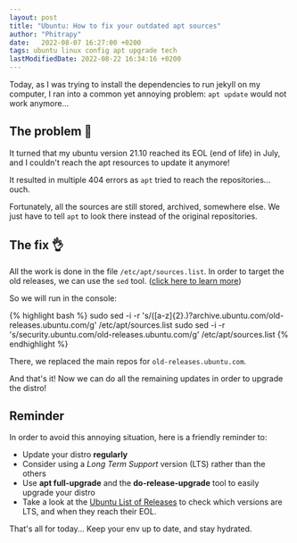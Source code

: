 ```yaml
---
layout: post
title: "Ubuntu: How to fix your outdated apt sources"
author: "Phitrapy"
date:   2022-08-07 16:27:00 +0200
tags: ubuntu linux config apt upgrade tech 
lastModifiedDate: 2022-08-22 16:34:16 +0200
---
```


Today, as I was trying to install the dependencies to run jekyll on my computer, I ran into a common yet annoying problem: `apt update` would not work anymore...

## The problem 🥲

It turned that my ubuntu version 21.10 reached its EOL (end of life) in July, and I couldn't reach the apt resources to update it anymore!

It resulted in multiple 404 errors as `apt` tried to reach the repositories... ouch.

Fortunately, all the sources are still stored, archived, somewhere else.  We just have to tell `apt` to look there instead of the original repositories.

## The fix 👌

All the work is done in the file `/etc/apt/sources.list`.
In order to target the old releases, we can use the `sed` tool. ([click here to learn more](https://linuxize.com/post/how-to-use-sed-to-find-and-replace-string-in-files/))

So we will run in the console:

{% highlight bash %}
sudo sed -i -r 's/([a-z]{2}.)?archive.ubuntu.com/old-releases.ubuntu.com/g' /etc/apt/sources.list
sudo sed -i -r 's/security.ubuntu.com/old-releases.ubuntu.com/g' /etc/apt/sources.list
{% endhighlight %}

There, we replaced the main repos for `old-releases.ubuntu.com`.

And that's it! Now we can do all the remaining updates in order to upgrade the distro!

## Reminder
In order to avoid this annoying situation, here is a friendly reminder to:
* Update your distro **regularly**
* Consider using a *Long Term Support* version (LTS) rather than the others
* Use **apt full-upgrade** and the **do-release-upgrade** tool to easily upgrade your distro
* Take a look at the [Ubuntu List of Releases](https://wiki.ubuntu.com/Releases) to check which versions are LTS, and when they reach their EOL.

That's all for today... Keep your env up to date, and stay hydrated.